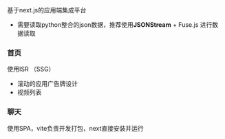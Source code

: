 基于next.js的应用端集成平台
-  需要读取python整合的json数据，推荐使用**JSONStream** + Fuse.js 进行数据读取 


### 首页
使用ISR （SSG）
- 滚动的应用广告牌设计
- 视频列表

### 聊天
使用SPA，vite负责开发打包，next直接安装并运行

